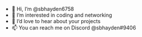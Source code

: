 - 👋 Hi, I’m @sbhayden6758
- 👀 I’m interested in coding and networking
- 💞️ I’d love to hear about your projects
- 📫 You can reach me on Discord @sbhayden#9406

<!---
sbhayden6758/sbhayden6758 is a ✨ special ✨ repository because its `README.md` (this file) appears on your GitHub profile.
You can click the Preview link to take a look at your changes.
--->
